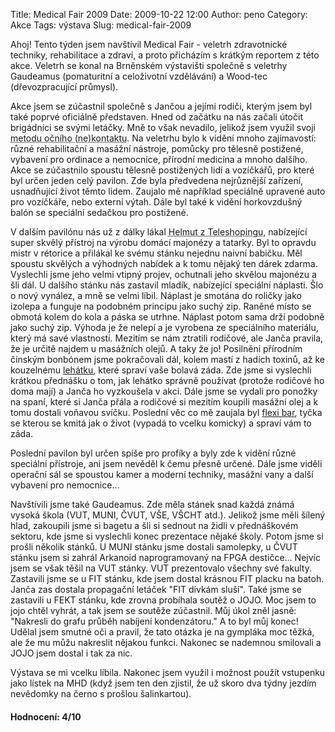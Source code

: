 Title: Medical Fair 2009
Date: 2009-10-22 12:00
Author: peno
Category: Akce
Tags: výstava
Slug: medical-fair-2009

Ahoj! Tento týden jsem navštívil Medical Fair - veletrh zdravotnické
techniky, rehabilitace a zdraví, a proto přicházím s krátkým reportem z
této akce. Veletrh se konal na Brněnském výstavišti společně s veletrhy
Gaudeamus (pomaturitní a celoživotní vzdělávání) a Wood-tec
(dřevozpracující průmysl).

Akce jsem se zúčastnil společně s Jančou a jejími rodiči, kterým jsem
byl také poprvé oficiálně představen. Hned od začátku na nás začali
útočit brigádníci se svými letáčky. Mně to však nevadilo, jelikož jsem
využil svoji
<abbr title="nechceš-li prospekt, dívej se do země a dej ruce do kapes">metodu
očního (ne)kontaktu</abbr>. Na veletrhu bylo k vidění mnoho zajímavostí:
různé rehabilitační a masážní nástroje, pomůcky pro tělesně postižené,
vybavení pro ordinace a nemocnice, přírodní medicína a mnoho dalšího.
Akce se zúčastnilo spoustu tělesně postižených lidí a vozíčkářů, pro
které byl určen jeden celý pavilon. Zde byla předvedena nejrůznější
zařízení, usnadňující život těmto lidem. Zaujalo mě například speciálně
upravené auto pro vozíčkáře, nebo externí výtah. Dále byl také k vidění
horkovzdušný balón se speciální sedačkou pro postižené.

V dalším pavilónu nás už z dálky lákal
<abbr title="takový ten typický reklamní televizní šašek">Helmut z
Teleshopingu</abbr>, nabízející super skvělý přístroj na výrobu domácí
majonézy a tatarky. Byl to opravdu mistr v rétorice a přilákal ke svému
stánku nejednu naivní babičku. Měl spoustu skvělých a výhodných nabídek
a k tomu nějaký ten dárek zdarma. Vyslechli jsme jeho velmi vtipný
projev, ochutnali jeho skvělou majonézu a šli dál. U dalšího stánku nás
zastavil mladík, nabízející speciální náplasti. Šlo o nový vynález, a
mně se velmi líbil. Náplast je smotána do roličky jako izolepa a funguje
na podobném principu jako suchý zip. Raněné místo se obmotá kolem do
kola a páska se utrhne. Náplast potom sama drží podobně jako suchý zip.
Výhoda je že nelepí a je vyrobena ze speciálního materiálu, který má
savé vlastnosti. Mezitím se nám ztratili rodičové, ale Janča pravila, že
je určitě najdem u masážních olejů. A taky že jo! Posilněni přírodním
čínským bonbónem jsme pokračovali dál, kolem mastí z hadích toxinů, až
ke kouzelnému [lehátku][], které spraví vaše bolavá záda. Zde jsme si
vyslechli krátkou přednášku o tom, jak lehátko správně používat (protože
rodičové ho doma mají) a Janča ho vyzkoušela v akci. Dále jsme se vydali
pro ponožky na spaní, které si Janča přála a rodičové si mezitím koupili
masážní olej a k tomu dostali voňavou svíčku. Poslední věc co mě zaujala
byl [flexi bar][], tyčka se kterou se kmitá jak o život (vypadá to
vcelku komicky) a spraví vám to záda.

Poslední pavilon byl určen spíše pro profíky a byly zde k vidění různé
speciální přístroje, ani jsem nevěděl k čemu přesně určené. Dále jsme
viděli operační sál se spoustou kamer a moderní techniky, masážní vany a
další vybavení pro nemocnice...

Navštívili jsme také Gaudeamus. Zde měla stánek snad každá známá vysoká
škola (VUT, MUNI, ČVUT, VŠE, VŠCHT atd.). Jelikož jsme měli šílený hlad,
zakoupili jsme si bagetu a šli si sednout na židli v přednáškovém
sektoru, kde jsme si vyslechli konec prezentace nějaké školy. Potom jsme
si prošli několik stánků. U MUNI stánku jsme dostali samolepky, u ČVUT
stánku jsem si zahrál Arkanoid naprogramovaný na FPGA destičce... Nejvíc
jsem se však těšil na VUT stánky. VUT prezentovalo všechny své fakulty.
Zastavili jsme se u FIT stánku, kde jsem dostal krásnou FIT placku na
batoh. Janča zas dostala propagační letáček "FIT dívkám sluší". Také
jsme se zastavili u FEKT stánku, kde zrovna probíhala soutěž o JOJO. Moc
jsem to jojo chtěl vyhrát, a tak jsem se soutěže zúčastnil. Můj úkol
zněl jasně: "Nakresli do grafu průběh nabíjení kondenzátoru." A to byl
můj konec! Udělal jsem smutné oči a pravil, že tato otázka je na
gympláka moc těžká, ale že mu můžu nakreslit nějakou funkci. Nakonec se
nademnou smilovali a JOJO jsem dostal i tak za nic.

Výstava se mi vcelku líbila. Nakonec jsem využil i možnost použít
vstupenku jako lístek na MHD (když jsem ten den zjistil, že už skoro dva
týdny jezdím nevědomky na černo s prošlou šalinkartou).

#### Hodnocení: 4/10

  [lehátku]: http://www.lehatko.cz/
  [flexi bar]: http://www.flexi-bar.cz/

